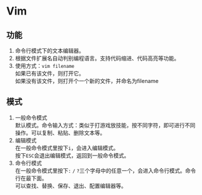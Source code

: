 # Vim
## 功能
1. 命令行模式下的文本编辑器。
2. 根据文件扩展名自动判别编程语言。支持代码缩进、代码高亮等功能。
3. 使用方式：```vim filename```  
        如果已有该文件，则打开它。  
        如果没有该文件，则打开个一个新的文件，并命名为filename
## 模式
1. 一般命令模式  
        默认模式。命令输入方式：类似于打游戏放技能，按不同字符，即可进行不同操作。可以复制、粘贴、删除文本等。
2. 编辑模式  
        在一般命令模式里按下```i```，会进入编辑模式。  
        按下```ESC```会退出编辑模式，返回到一般命令模式。  
3. 命令行模式  
        在一般命令模式里按下```:``` ```/``` ```?```三个字母中的任意一个，会进入命令行模式。命令行在最下面。  
        可以查找、替换、保存、退出、配置编辑器等。
